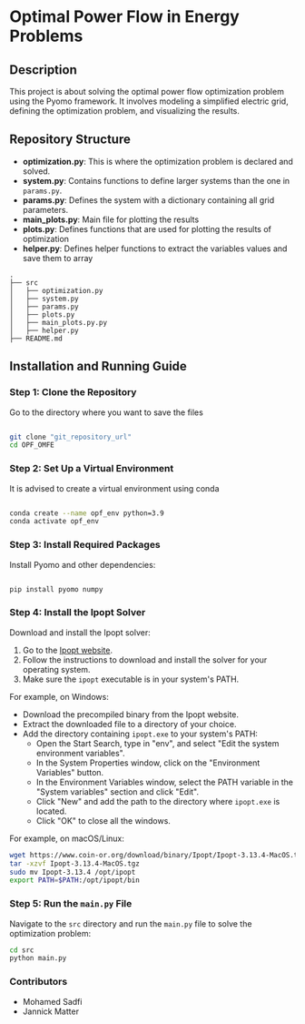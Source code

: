 # Optimal Power Flow in Energy Problems

## Description

This project is about solving the optimal power flow optimization problem using the Pyomo framework. It involves modeling a simplified electric grid, defining the optimization problem, and visualizing the results.

## Repository Structure

- **optimization.py**: This is where the optimization problem is declared and solved.
- **system.py**: Contains functions to define larger systems than the one in `params.py`.
- **params.py**: Defines the system with a dictionary containing all grid parameters.
- **main_plots.py**: Main file for plotting the results
- **plots.py**: Defines functions that are used for plotting the results of optimization
- **helper.py**: Defines helper functions to extract the variables values and save them to array

```plaintext
.
├── src
│   ├── optimization.py
│   ├── system.py
│   ├── params.py
│   ├── plots.py
│   ├── main_plots.py.py
│   ├── helper.py
├── README.md

```

## Installation and Running Guide

### Step 1: Clone the Repository

Go to the directory where you want to save the files

```sh

git clone "git_repository_url"
cd OPF_OMFE

```

### Step 2: Set Up a Virtual Environment

It is advised to create a virtual environment using conda

```sh

conda create --name opf_env python=3.9
conda activate opf_env

```

### Step 3: Install Required Packages

Install Pyomo and other dependencies:

```sh

pip install pyomo numpy

```

### Step 4: Install the Ipopt Solver

Download and install the Ipopt solver:

1. Go to the [Ipopt website](https://coin-or.github.io/Ipopt/).
2. Follow the instructions to download and install the solver for your operating system.
3. Make sure the `ipopt` executable is in your system's PATH.

For example, on Windows:

- Download the precompiled binary from the Ipopt website.
- Extract the downloaded file to a directory of your choice.
- Add the directory containing `ipopt.exe` to your system's PATH:
  - Open the Start Search, type in "env", and select "Edit the system environment variables".
  - In the System Properties window, click on the "Environment Variables" button.
  - In the Environment Variables window, select the PATH variable in the "System variables" section and click "Edit".
  - Click "New" and add the path to the directory where `ipopt.exe` is located.
  - Click "OK" to close all the windows.

For example, on macOS/Linux:

```sh
wget https://www.coin-or.org/download/binary/Ipopt/Ipopt-3.13.4-MacOS.tgz
tar -xzvf Ipopt-3.13.4-MacOS.tgz
sudo mv Ipopt-3.13.4 /opt/ipopt
export PATH=$PATH:/opt/ipopt/bin

```

### Step 5: Run the `main.py` File

Navigate to the `src` directory and run the `main.py` file to solve the optimization problem:

```sh
cd src
python main.py

```

### Contributors

- Mohamed Sadfi
- Jannick Matter
